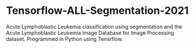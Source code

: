 # Tensorflow-ALL-Segmentation-2021
Acute Lymphoblastic Leukemia classification using segmentation and the Acute Lymphoblastic Leukemia Image Database for Image Processing dataset. Programmed in Python using Tensrflow.
